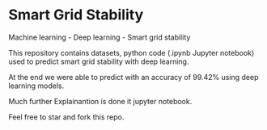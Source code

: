 # Smart Grid Stability
<p>Machine learning - Deep learning - Smart grid stability</p>
<p>This repository contains datasets, python code (.ipynb Jupyter notebook) used to predict smart grid stability with deep learning.</p>
At the end we were able to predict with an accuracy of 99.42% using deep learning models.
<p>Much further Explainantion is done it jupyter notebook.</p>
Feel free to star and fork this repo.
